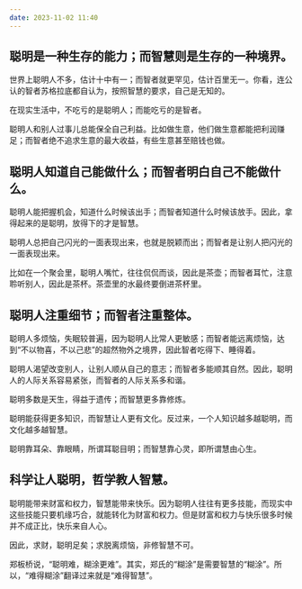 ```yaml
---
date: 2023-11-02 11:40
---
```


## 聪明是一种生存的能力；而智慧则是生存的一种境界。

世界上聪明人不多，估计十中有一；而智者就更罕见，估计百里无一。你看，连公认的智者苏格拉底都自认为，按照智慧的要求，自己是无知的。

在现实生活中，不吃亏的是聪明人；而能吃亏的是智者。

聪明人和别人过事儿总能保全自己利益。比如做生意，他们做生意都能把利润赚足；而智者绝不追求生意的最大收益，有些生意甚至赔钱也做。



## 聪明人知道自己能做什么；而智者明白自己不能做什么。

聪明人能把握机会，知道什么时候该出手；而智者知道什么时候该放手。因此，拿得起来的是聪明，放得下的才是智慧。

聪明人总把自己闪光的一面表现出来，也就是脱颖而出；而智者是让别人把闪光的一面表现出来。

比如在一个聚会里，聪明人嘴忙，往往侃侃而谈，因此是茶壶；而智者耳忙，注意聆听别人，因此是茶杯。茶壶里的水最终要倒进茶杯里。



## 聪明人注重细节；而智者注重整体。

聪明人多烦恼，失眠较普遍，因为聪明人比常人更敏感；而智者能远离烦恼，达到“不以物喜，不以己悲”的超然物外之境界，因此智者吃得下、睡得着。

聪明人渴望改变别人，让别人顺从自己的意志；而智者多能顺其自然。因此，聪明人的人际关系容易紧张，而智者的人际关系多和谐。

聪明多数是天生，得益于遗传；而智慧更多靠修炼。

聪明能获得更多知识，而智慧让人更有文化。反过来，一个人知识越多越聪明，而文化越多越智慧。

聪明靠耳朵、靠眼睛，所谓耳聪目明；而智慧靠心灵，即所谓慧由心生。



## 科学让人聪明，哲学教人智慧。

聪明能带来财富和权力，智慧能带来快乐。因为聪明人往往有更多技能，而现实中这些技能只要机缘巧合，就能转化为财富和权力。但是财富和权力与快乐很多时候并不成正比，快乐来自人心。

因此，求财，聪明足矣；求脱离烦恼，非修智慧不可。

郑板桥说，“聪明难，糊涂更难”。其实，郑氏的“糊涂”是需要智慧的“糊涂”。所以，“难得糊涂”翻译过来就是“难得智慧”。